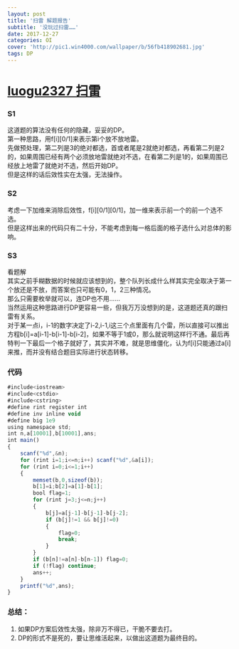 ```yaml
---
layout: post
title: '扫雷 解题报告'
subtitle: '没玩过扫雷……'
date: 2017-12-27
categories: OI
cover: 'http://pic1.win4000.com/wallpaper/b/56fb418902681.jpg'
tags: DP
---
```

# [luogu2327 扫雷](https://www.luogu.org/problemnew/show/2327)
### S1    
这道题的算法没有任何的隐藏，妥妥的DP。    
第一种思路，用f[i][0/1]来表示第i个放不放地雷。    
先做预处理，第二列是3的绝对都选，首或者尾是2就绝对都选，再看第二列是2的，如果周围已经有两个必须放地雷就绝对不选，在看第二列是1的，如果周围已经放上地雷了就绝对不选，然后开始DP。    
但是这样的话后效性实在太强，无法操作。    
### S2    
考虑一下加维来消除后效性，f[i][0/1][0/1]，加一维来表示前一个的前一个选不选。    
但是这样出来的代码只有二十分，不能考虑到每一格后面的格子选什么对总体的影响。    
### S3    
看题解    
其实之前手糊数据的时候就应该想到的，整个队列长成什么样其实完全取决于第一个放还是不放，而答案也只可能有0，1，2三种情况。    
那么只需要枚举就可以，连DP也不用……    
当然运用这种思路进行DP更容易一些，但我万万没想到的是，这道题还真的跟扫雷有关系。    
对于某一点i，i-1的数字决定了i-2,i-1,i这三个点里面有几个雷，所以直接可以推出方程b[i]=a[i-1]-b[i-1]-b[i-2]，如果不等于1或0，那么就说明这样行不通。最后再特判一下最后一个格子就好了，其实并不难，就是思维僵化，认为f[i]只能通过a[i]来推，而并没有结合题目实际进行状态转移。    
### 代码
```JavaScript
#include<iostream>
#include<cstdio>
#include<cstring>
#define rint register int
#define inv inline void
#define big 1e9
using namespace std;
int n,a[10001],b[10001],ans;
int main()
{
    scanf("%d",&n);
    for (rint i=1;i<=n;i++) scanf("%d",&a[i]);
    for (rint i=0;i<=1;i++)
    {
        memset(b,0,sizeof(b));
        b[1]=i;b[2]=a[1]-b[1];
        bool flag=1;
        for (rint j=3;j<=n;j++)
        {
            b[j]=a[j-1]-b[j-1]-b[j-2];
            if (b[j]!=1 && b[j]!=0)
            {
                flag=0;
                break;
            }
        }
        if (b[n]!=a[n]-b[n-1]) flag=0;
        if (!flag) continue;
        ans++;
    }
    printf("%d",ans);
}
```
### 总结：
1.	如果DP方案后效性太强，除非万不得已，干脆不要去打。    
2.	DP的形式不是死的，要让思维活起来，以做出这道题为最终目的。    

